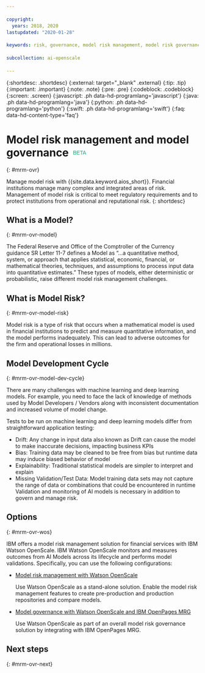 ```yaml
---

copyright:
  years: 2018, 2020
lastupdated: "2020-01-28"

keywords: risk, governance, model risk management, model risk governance

subcollection: ai-openscale

---
```


{:shortdesc: .shortdesc}
{:external: target="_blank" .external}
{:tip: .tip}
{:important: .important}
{:note: .note}
{:pre: .pre}
{:codeblock: .codeblock}
{:screen: .screen}
{:javascript: .ph data-hd-programlang='javascript'}
{:java: .ph data-hd-programlang='java'}
{:python: .ph data-hd-programlang='python'}
{:swift: .ph data-hd-programlang='swift'}
{:faq: data-hd-content-type='faq'}

# Model risk management and model governance ![beta tag](images/beta.png)
{: #mrm-ovr}

Manage model risk with {{site.data.keyword.aios_short}}. Financial institutions manage many complex and integrated areas of risk. Management of model risk is critical to meet regulatory requirements and to protect institutions from operational and reputational risk.
{: shortdesc}

## What is a Model?
{: #mrm-ovr-model}

The Federal Reserve and Office of the Comptroller of the Currency guidance SR Letter 11-7 defines a Model as “…a quantitative method, system, or approach that applies statistical, economic, financial, or mathematical theories, techniques, and assumptions to process input data into quantitative estimates.” 
These types of models, either deterministic or probabilistic, raise different model risk management challenges.

## What is Model Risk? 
{: #mrm-ovr-model-risk}

Model risk is a type of risk that occurs when a mathematical model is used in financial institutions to predict and measure quantitative information, and the model performs inadequately. This can lead to adverse outcomes for the firm and operational losses in millions. 

## Model Development Cycle
{: #mrm-ovr-model-dev-cycle}

There are many challenges with machine learning and deep learning models. For example, you need to face the lack of knowledge of methods used by Model Developers / Vendors along with inconsistent documentation and increased volume of model change.

Tests to be run on machine learning and deep learning models differ from straightforward application testing: 

- Drift: Any change in input data also known as Drift can cause the model to make inaccurate decisions, impacting business KPIs 
- Bias: Training data may be cleaned to be free from bias but runtime data may induce biased behavior of model 
- Explainability: Traditional statistical models are simpler to interpret and explain 
- Missing Validation/Test Data: Model training data sets may not capture the range of data or combinations that could be encountered in runtime 
Validation and monitoring of AI models is necessary in addition to govern and manage risk.

## Options
{: #mrm-ovr-wos}

IBM offers a model risk management solution for financial services with IBM Watson OpenScale. IBM Watson OpenScale monitors and measures outcomes from AI Models across its lifecycle and performs model validations. Specifically, you can use the following configurations:

- [Model risk management with Watson OpenScale](/docs/services/ai-openscale?topic=ai-openscale-mrm-risk-wos-only)

  Use Watson OpenScale as a stand-alone solution. Enable the model risk management features to create pre-production and production repositories and compare models.

- [Model governance with Watson OpenScale and IBM OpenPages MRG](/docs/services/ai-openscale?topic=ai-openscale-mrm-risk-openpages-mrg)
  
  Use Watson OpenScale as part of an overall model risk governance solution by integrating with IBM OpenPages MRG.

## Next steps
{: #mrm-ovr-next}



